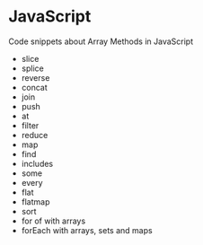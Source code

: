# JavaScript

Code snippets about Array Methods in JavaScript

- slice
- splice
- reverse
- concat
- join
- push
- at
- filter
- reduce
- map
- find
- includes
- some
- every
- flat
- flatmap
- sort
- for of with arrays
- forEach with arrays, sets and maps
